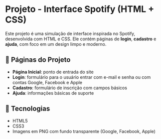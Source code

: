# Projeto - Interface Spotify (HTML + CSS)

Este projeto é uma simulação de interface inspirada no Spotify, desenvolvida com HTML e CSS. Ele contém páginas de **login**, **cadastro** e **ajuda**, com foco em um design limpo e moderno.

## 📌 Páginas do Projeto

- **Página Inicial**: ponto de entrada do site
- **Login**: formulário para o usuário entrar com e-mail e senha ou com contas Google, Facebook e Apple
- **Cadastro**: formulário de inscrição com campos básicos
- **Ajuda**: informações básicas de suporte

## 🎨 Tecnologias

- HTML5
- CSS3
- Imagens em PNG com fundo transparente (Google, Facebook, Apple)



